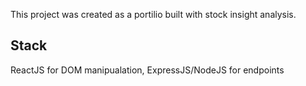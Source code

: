 This project was created as a portilio built with stock insight analysis.

## Stack
ReactJS for DOM manipualation,
ExpressJS/NodeJS for endpoints
